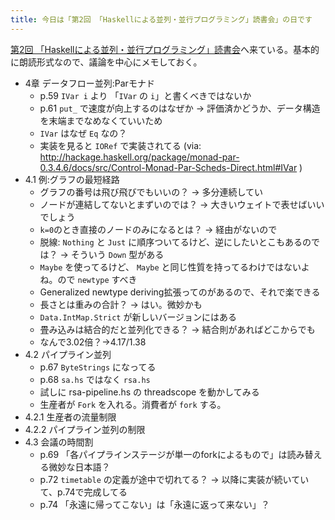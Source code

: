 ```yaml
---
title: 今日は「第2回 「Haskellによる並列・並行プログラミング」読書会」の日です
---
```


[第2回 「Haskellによる並列・並行プログラミング」読書会](http://partake.in/events/8cb2c3a9-777d-450a-8e1c-350bbb1eb324)へ来ている。基本的に朗読形式なので、議論を中心にメモしておく。

* 4章 データフロー並列:Parモナド
    * p.59 `IVar i` より 「`IVar` の `i`」と書くべきではないか
    * p.61 `put_` で速度が向上するのはなぜか → 評価済かどうか、データ構造を末端までなめなくていいため
    * `IVar` はなぜ `Eq` なの？
    * 実装を見ると `IORef` で実装されてる (via: http://hackage.haskell.org/package/monad-par-0.3.4.6/docs/src/Control-Monad-Par-Scheds-Direct.html#IVar )
* 4.1 例:グラフの最短経路
    * グラフの番号は飛び飛びでもいいの？ → 多分連続してい
    * ノードが連結してないとまずいのでは？ → 大きいウェイトで表せばいいでしょう
    * `k=0`のとき直接のノードのみになるとは？ → 経由がないので
    * 脱線: `Nothing` と `Just` に順序ついてるけど、逆にしたいとこもあるのでは？ → そういう `Down` 型がある
    * `Maybe` を使ってるけど、 `Maybe` と同じ性質を持ってるわけではないよね。ので `newtype` すべき
    * Generalized newtype deriving拡張ってのがあるので、それで楽できる
    * 長さとは重みの合計？ → はい。微妙かも
    * `Data.IntMap.Strict` が新しいバージョンにはある
    * 畳み込みは結合的だと並列化できる？ → 結合則があればどこからでも
    * なんで3.02倍？→4.17/1.38
* 4.2 パイプライン並列
    * p.67 `ByteStrings` になってる
    * p.68 `sa.hs` ではなく `rsa.hs`
    * 試しに rsa-pipeline.hs の threadscope を動かしてみる
    * 生産者が `Fork` を入れる。消費者が `fork` する。
* 4.2.1 生産者の流量制限
* 4.2.2 パイプライン並列の制限
* 4.3 会議の時間割
    * p.69 「各パイプラインステージが単一のforkによるもので」は読み替える微妙な日本語？
    * p.72 `timetable` の定義が途中で切れてる？ → 以降に実装が続いていて、p.74で完成してる
    * p.74 「永遠に帰ってこない」は「永遠に返って来ない」？
